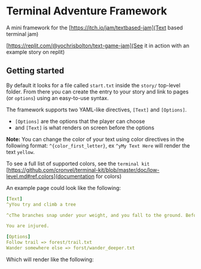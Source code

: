 # Terminal Adventure Framework

A mini framework for the [https://itch.io/jam/textbased-jam](Text based terminal jam)

[https://replit.com/@yochrisbolton/text-game-jam](See it in action with an example story on replit)

## Getting started
By default it looks for a file called `start.txt` inside the `story/` top-level folder. From there you can create the entry to your story and link to pages (or `options`) using an easy-to-use syntax.

The framework supports two YAML-like directives, `[Text]` and `[Options]`.
- `[Options]` are the options that the player can choose
- and `[Text]` is what renders on screen before the options

**Note:** You can change the color of your text using color directives in the following format: `^{color_first_letter}`, ex `^yMy Text Here` will render the text `yellow`.

To see a full list of supported colors, see the `terminal kit` [https://github.com/cronvel/terminal-kit/blob/master/doc/low-level.md#ref.colors](documentation for colors)

An example page could look like the following:
```yaml
[Text]
^yYou try and climb a tree

^cThe branches snap under your weight, and you fall to the ground. Before you fall you see what looks like a trail ahead of you.

You are injured.

[Options]
Follow trail => forest/trail.txt
Wander somewhere else => forst/wander_deeper.txt
```
Which will render like the following:


